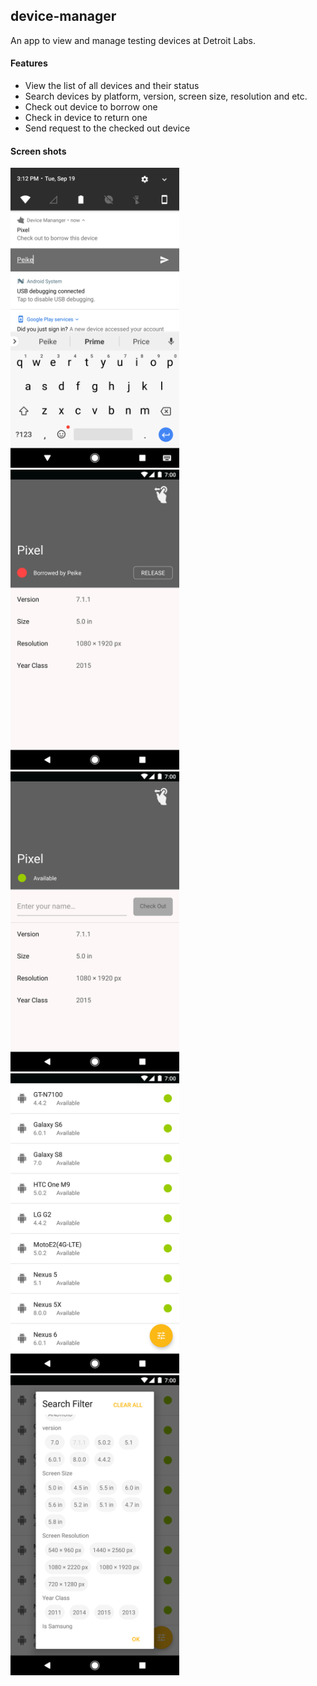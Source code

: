 device-manager
---
An app to view and manage testing devices at Detroit Labs. 

#### Features
* View the list of all devices and their status
* Search devices by platform, version, screen size, resolution and etc.
* Check out device to borrow one
* Check in device to return one
* Send request to the checked out device 

#### Screen shots

<img src="./docs/2.png" width="270" height="480"/>
<img src="./docs/3.png" width="270" height="480"/>
<img src="./docs/4.png" width="270" height="480"/>
<img src="./docs/5.png" width="270" height="480"/>
<img src="./docs/6.png" width="270" height="480"/>
